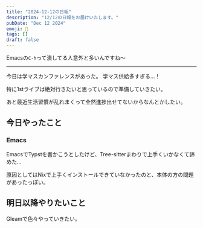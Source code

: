 ```yaml
---
title: "2024-12-12の日報"
description: "12/12の日報をお届けいたします。"
pubDate: "Dec 12 2024"
emoji: 🦊
tags: []
draft: false
---
```


Emacsの`C-h`って潰してる人意外と多いんですね〜

---

今日は学マスカンファレンスがあった。 学マス供給多すぎる...！

特に1stライブは絶対行きたいと思っているので準備していきたい。

あと最近生活習慣が乱れまくって全然進捗出せてないからなんとかしたい。

## 今日やったこと

### Emacs

EmacsでTypstを書かこうとしたけど、Tree-sitterまわりで上手くいかなくて諦めた...

原因としてはNixで上手くインストールできていなかったのと、本体の方の問題があったっぽい。

## 明日以降やりたいこと

Gleamで色々やっていきたい。
